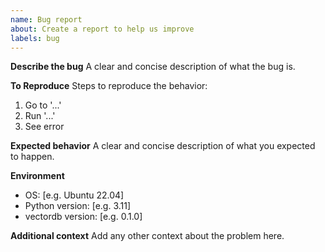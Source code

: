 ```yaml
---
name: Bug report
about: Create a report to help us improve
labels: bug
---
```


**Describe the bug**
A clear and concise description of what the bug is.

**To Reproduce**
Steps to reproduce the behavior:
1. Go to '...'
2. Run '...'
3. See error

**Expected behavior**
A clear and concise description of what you expected to happen.

**Environment**
 - OS: [e.g. Ubuntu 22.04]
 - Python version: [e.g. 3.11]
 - vectordb version: [e.g. 0.1.0]

**Additional context**
Add any other context about the problem here.

